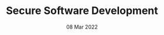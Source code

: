 ---
title: Secure Software Development
subtitle: 
layout: default
modal-id: 4
date: 08 Mar 2022
img: module-4.jpg
thumbnail: module-4.jpg
alt: image-alt
project-date: 20 Sep 2022
tutor: Dr Stelios Sotiriadis
unit: 12
description: Secure Software Development
---